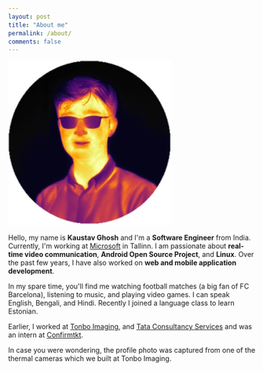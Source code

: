 ```yaml
---
layout: post
title: "About me"
permalink: /about/
comments: false
---
```


![About image](/assets/profile.png "Kaustav Ghosh")

<div class="social-media">
    <a href="https://github.com/ikaustav" target="_blank" class="fa fa-github"></a>
    <a href="https://www.linkedin.com/in/kaustav28" target="_blank" class="fa fa-linkedin"></a>
</div>

Hello, my name is **Kaustav Ghosh** and I'm a **Software Engineer** from India. Currently, I'm working at [Microsoft](https://microsoft.com/) in Tallinn. I am passionate about **real-time video communication**, **Android Open Source Project**, and **Linux**. Over the past few years, I have also worked on **web and mobile application development**. 

In my spare time, you'll find me watching football matches (a big fan of FC Barcelona), listening to music, and playing video games. I can speak English, Bengali, and Hindi. Recently I joined a language class to learn Estonian.

Earlier, I worked at [Tonbo Imaging](https://tonboimaging.com/), and [Tata Consultancy Services](https://www.tcs.com/) and was an intern at [Confirmtkt](https://www.confirmtkt.com/). 

In case you were wondering, the profile photo was captured from one of the thermal cameras which we built at Tonbo Imaging.
